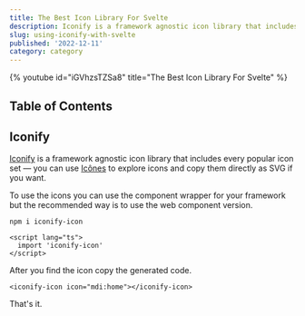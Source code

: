 ```yaml
---
title: The Best Icon Library For Svelte
description: Iconify is a framework agnostic icon library that includes every popular icon set.
slug: using-iconify-with-svelte
published: '2022-12-11'
category: category
---
```


{% youtube id="iGVhzsTZSa8" title="The Best Icon Library For Svelte" %}

## Table of Contents

## Iconify

[Iconify](https://iconify.design/) is a framework agnostic icon library that includes every popular icon set — you can use [Icônes](https://icones.js.org/) to explore icons and copy them directly as SVG if you want.

To use the icons you can use the component wrapper for your framework but the recommended way is to use the web component version.

```shell:terminal
npm i iconify-icon
```

```svelte:+layout.svelte showLineNumbers
<script lang="ts">
  import 'iconify-icon'
</script>
```

After you find the icon copy the generated code.

```svelte:+page.svelte showLineNumbers
<iconify-icon icon="mdi:home"></iconify-icon>
```

That's it.
